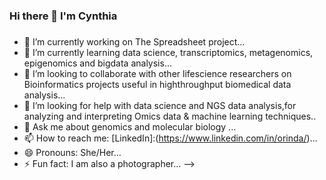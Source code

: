 ### Hi there 👋 I'm Cynthia
###

- 🔭 I’m currently working on The Spreadsheet project...
- 🌱 I’m currently learning data science, transcriptomics, metagenomics, epigenomics and bigdata analysis...
- 👯 I’m looking to collaborate with other lifescience researchers on Bioinformatics projects useful in highthroughput biomedical data analysis...
- 🤔 I’m looking for help with data science and NGS data analysis,for analyzing and interpreting Omics data & machine learning techniques..
- 💬 Ask me about genomics and molecular biology ...
- 📫 How to reach me: [LinkedIn]:(https://www.linkedin.com/in/orinda/)...
- 😄 Pronouns: She/Her...
- ⚡ Fun fact: I am also a photographer...
-->
